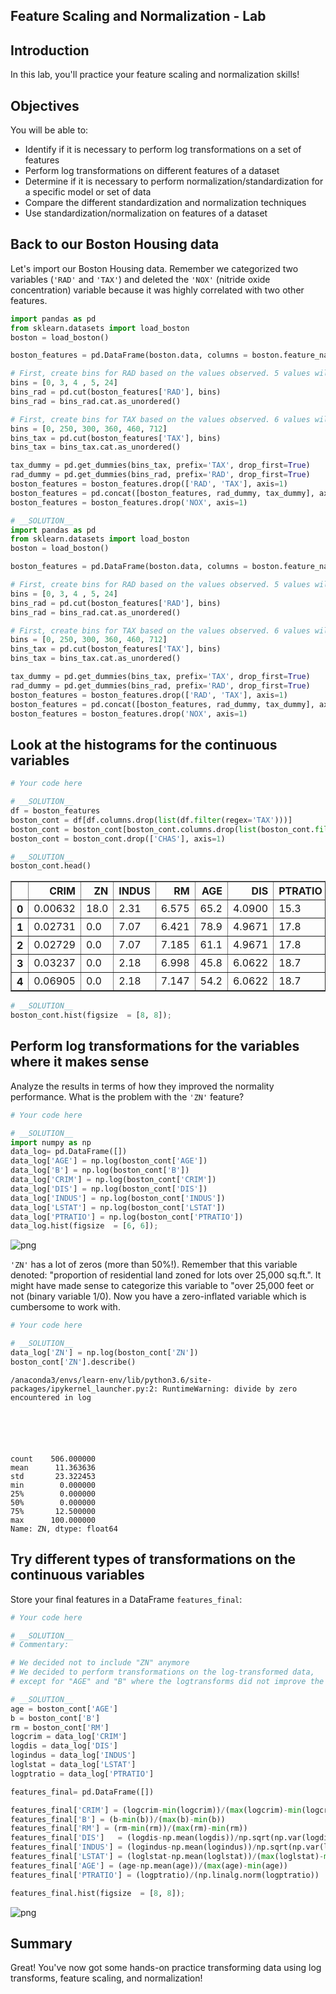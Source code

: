 
## Feature Scaling and Normalization - Lab

## Introduction
In this lab, you'll practice your feature scaling and normalization skills!

## Objectives
You will be able to:
* Identify if it is necessary to perform log transformations on a set of features
* Perform log transformations on different features of a dataset
* Determine if it is necessary to perform normalization/standardization for a specific model or set of data
* Compare the different standardization and normalization techniques
* Use standardization/normalization on features of a dataset

## Back to our Boston Housing data

Let's import our Boston Housing data. Remember we categorized two variables (`'RAD'` and `'TAX'`) and deleted the `'NOX'` (nitride oxide concentration) variable because it was highly correlated with two other features.


```python
import pandas as pd
from sklearn.datasets import load_boston
boston = load_boston()

boston_features = pd.DataFrame(boston.data, columns = boston.feature_names)

# First, create bins for RAD based on the values observed. 5 values will result in 4 bins
bins = [0, 3, 4 , 5, 24]
bins_rad = pd.cut(boston_features['RAD'], bins)
bins_rad = bins_rad.cat.as_unordered()

# First, create bins for TAX based on the values observed. 6 values will result in 5 bins
bins = [0, 250, 300, 360, 460, 712]
bins_tax = pd.cut(boston_features['TAX'], bins)
bins_tax = bins_tax.cat.as_unordered()

tax_dummy = pd.get_dummies(bins_tax, prefix='TAX', drop_first=True)
rad_dummy = pd.get_dummies(bins_rad, prefix='RAD', drop_first=True)
boston_features = boston_features.drop(['RAD', 'TAX'], axis=1)
boston_features = pd.concat([boston_features, rad_dummy, tax_dummy], axis=1)
boston_features = boston_features.drop('NOX', axis=1)
```


```python
# __SOLUTION__ 
import pandas as pd
from sklearn.datasets import load_boston
boston = load_boston()

boston_features = pd.DataFrame(boston.data, columns = boston.feature_names)

# First, create bins for RAD based on the values observed. 5 values will result in 4 bins
bins = [0, 3, 4 , 5, 24]
bins_rad = pd.cut(boston_features['RAD'], bins)
bins_rad = bins_rad.cat.as_unordered()

# First, create bins for TAX based on the values observed. 6 values will result in 5 bins
bins = [0, 250, 300, 360, 460, 712]
bins_tax = pd.cut(boston_features['TAX'], bins)
bins_tax = bins_tax.cat.as_unordered()

tax_dummy = pd.get_dummies(bins_tax, prefix='TAX', drop_first=True)
rad_dummy = pd.get_dummies(bins_rad, prefix='RAD', drop_first=True)
boston_features = boston_features.drop(['RAD', 'TAX'], axis=1)
boston_features = pd.concat([boston_features, rad_dummy, tax_dummy], axis=1)
boston_features = boston_features.drop('NOX', axis=1)
```

## Look at the histograms for the continuous variables


```python
# Your code here
```


```python
# __SOLUTION__ 
df = boston_features
boston_cont = df[df.columns.drop(list(df.filter(regex='TAX')))]
boston_cont = boston_cont[boston_cont.columns.drop(list(boston_cont.filter(regex='RAD')))]
boston_cont = boston_cont.drop(['CHAS'], axis=1)
```


```python
# __SOLUTION__ 
boston_cont.head()
```




<div>
<style scoped>
    .dataframe tbody tr th:only-of-type {
        vertical-align: middle;
    }

    .dataframe tbody tr th {
        vertical-align: top;
    }

    .dataframe thead th {
        text-align: right;
    }
</style>
<table border="1" class="dataframe">
  <thead>
    <tr style="text-align: right;">
      <th></th>
      <th>CRIM</th>
      <th>ZN</th>
      <th>INDUS</th>
      <th>RM</th>
      <th>AGE</th>
      <th>DIS</th>
      <th>PTRATIO</th>
      <th>B</th>
      <th>LSTAT</th>
    </tr>
  </thead>
  <tbody>
    <tr>
      <th>0</th>
      <td>0.00632</td>
      <td>18.0</td>
      <td>2.31</td>
      <td>6.575</td>
      <td>65.2</td>
      <td>4.0900</td>
      <td>15.3</td>
      <td>396.90</td>
      <td>4.98</td>
    </tr>
    <tr>
      <th>1</th>
      <td>0.02731</td>
      <td>0.0</td>
      <td>7.07</td>
      <td>6.421</td>
      <td>78.9</td>
      <td>4.9671</td>
      <td>17.8</td>
      <td>396.90</td>
      <td>9.14</td>
    </tr>
    <tr>
      <th>2</th>
      <td>0.02729</td>
      <td>0.0</td>
      <td>7.07</td>
      <td>7.185</td>
      <td>61.1</td>
      <td>4.9671</td>
      <td>17.8</td>
      <td>392.83</td>
      <td>4.03</td>
    </tr>
    <tr>
      <th>3</th>
      <td>0.03237</td>
      <td>0.0</td>
      <td>2.18</td>
      <td>6.998</td>
      <td>45.8</td>
      <td>6.0622</td>
      <td>18.7</td>
      <td>394.63</td>
      <td>2.94</td>
    </tr>
    <tr>
      <th>4</th>
      <td>0.06905</td>
      <td>0.0</td>
      <td>2.18</td>
      <td>7.147</td>
      <td>54.2</td>
      <td>6.0622</td>
      <td>18.7</td>
      <td>396.90</td>
      <td>5.33</td>
    </tr>
  </tbody>
</table>
</div>




```python
# __SOLUTION__ 
boston_cont.hist(figsize  = [8, 8]);
```

## Perform log transformations for the variables where it makes sense

Analyze the results in terms of how they improved the normality performance. What is the problem with the `'ZN'` feature?  


```python
# Your code here
```


```python
# __SOLUTION__ 
import numpy as np
data_log= pd.DataFrame([])
data_log['AGE'] = np.log(boston_cont['AGE'])
data_log['B'] = np.log(boston_cont['B'])
data_log['CRIM'] = np.log(boston_cont['CRIM'])
data_log['DIS'] = np.log(boston_cont['DIS'])
data_log['INDUS'] = np.log(boston_cont['INDUS'])
data_log['LSTAT'] = np.log(boston_cont['LSTAT'])
data_log['PTRATIO'] = np.log(boston_cont['PTRATIO'])
data_log.hist(figsize  = [6, 6]);
```


![png](index_files/index_15_0.png)


`'ZN'` has a lot of zeros (more than 50%!). Remember that this variable denoted: "proportion of residential land zoned for lots over 25,000 sq.ft.". It might have made sense to categorize this variable to "over 25,000 feet or not (binary variable 1/0). Now you have a zero-inflated variable which is cumbersome to work with.


```python
# Your code here
```


```python
# __SOLUTION__ 
data_log['ZN'] = np.log(boston_cont['ZN'])
boston_cont['ZN'].describe()
```

    /anaconda3/envs/learn-env/lib/python3.6/site-packages/ipykernel_launcher.py:2: RuntimeWarning: divide by zero encountered in log
      





    count    506.000000
    mean      11.363636
    std       23.322453
    min        0.000000
    25%        0.000000
    50%        0.000000
    75%       12.500000
    max      100.000000
    Name: ZN, dtype: float64



## Try different types of transformations on the continuous variables

Store your final features in a DataFrame `features_final`: 


```python
# Your code here
```


```python
# __SOLUTION__ 
# Commentary:

# We decided not to include "ZN" anymore
# We decided to perform transformations on the log-transformed data, 
# except for "AGE" and "B" where the logtransforms did not improve the skewness.

```


```python
# __SOLUTION__ 
age = boston_cont['AGE']
b = boston_cont['B']
rm = boston_cont['RM']
logcrim = data_log['CRIM'] 
logdis = data_log['DIS']  
logindus = data_log['INDUS'] 
loglstat = data_log['LSTAT']
logptratio = data_log['PTRATIO']

features_final= pd.DataFrame([])

features_final['CRIM'] = (logcrim-min(logcrim))/(max(logcrim)-min(logcrim))
features_final['B'] = (b-min(b))/(max(b)-min(b))
features_final['RM'] = (rm-min(rm))/(max(rm)-min(rm))
features_final['DIS']   = (logdis-np.mean(logdis))/np.sqrt(np.var(logdis))
features_final['INDUS'] = (logindus-np.mean(logindus))/np.sqrt(np.var(logindus))
features_final['LSTAT'] = (loglstat-np.mean(loglstat))/(max(loglstat)-min(loglstat))
features_final['AGE'] = (age-np.mean(age))/(max(age)-min(age))
features_final['PTRATIO'] = (logptratio)/(np.linalg.norm(logptratio))

features_final.hist(figsize  = [8, 8]);
```


![png](index_files/index_23_0.png)


## Summary
Great! You've now got some hands-on practice transforming data using log transforms, feature scaling, and normalization!
